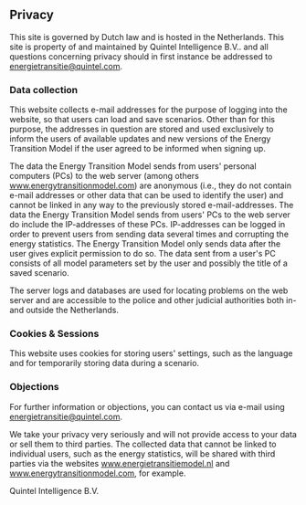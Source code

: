 ## Privacy

This site is governed by Dutch law and is hosted in the Netherlands. This site is property of and maintained by Quintel Intelligence B.V.. and all questions concerning privacy should in first instance be addressed to energietransitie@quintel.com.

### Data collection

This website collects e-mail addresses for the purpose of logging into the website, so that users can load and save scenarios. Other than for this purpose, the addresses in question are stored and used exclusively to inform the users of available updates and new versions of the Energy Transition Model if the user agreed to be informed when signing up.

The data the Energy Transition Model sends from users' personal computers (PCs) to the web server (among others www.energytransitionmodel.com) are anonymous (i.e., they do not contain e-mail addresses or other data that can be used to identify the user) and cannot be linked in any way to the previously stored e-mail-addresses. The data the Energy Transition Model sends from users' PCs to the web server do include the IP-addresses of these PCs. IP-addresses can be logged in order to prevent users from sending data several times and corrupting the energy statistics. The Energy Transition Model only sends data after the user gives explicit permission to do so. The data sent from a user's PC consists of all model parameters set by the user and possibly the title of a saved scenario.

The server logs and databases are used for locating problems on the web server and are accessible to the police and other judicial authorities both in- and outside the Netherlands.

### Cookies & Sessions

This website uses cookies for storing users' settings, such as the language and for temporarily storing data during a scenario.

### Objections

For further information or objections, you can contact us via e-mail using energietransitie@quintel.com.

We take your privacy very seriously and will not provide access to your data or sell them to third parties. The collected data that cannot be linked to individual users, such as the energy statistics, will be shared with third parties via the websites www.energietransitiemodel.nl and www.energytransitionmodel.com, for example.

Quintel Intelligence B.V.